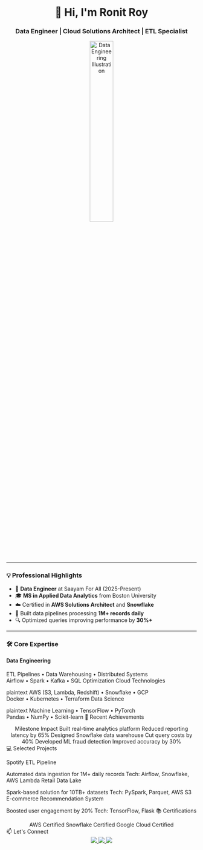 <h1 align="center">👋 Hi, I'm Ronit Roy</h1>
<h3 align="center">Data Engineer | Cloud Solutions Architect | ETL Specialist</h3>

<div align="center">
  <img src="https://raw.githubusercontent.com/ronitroy30/ronitroy30/main/images/hand-coding-concept-illustration_114360-8113.jpg.avif" width="35%" alt="Data Engineering Illustration">
</div>

---

### 💡 Professional Highlights

- 🏢 **Data Engineer** at Saayam For All (2025-Present)
- 🎓 **MS in Applied Data Analytics** from Boston University
- ☁️ Certified in **AWS Solutions Architect** and **Snowflake**
- 🚀 Built data pipelines processing **1M+ records daily**
- 🔍 Optimized queries improving performance by **30%+**

---

### 🛠️ Core Expertise

#### **Data Engineering**

ETL Pipelines  •  Data Warehousing  •  Distributed Systems  
Airflow  •  Spark  •  Kafka  •  SQL Optimization
Cloud Technologies

plaintext
AWS (S3, Lambda, Redshift)  •  Snowflake  •  GCP  
Docker  •  Kubernetes  •  Terraform
Data Science

plaintext
Machine Learning  •  TensorFlow  •  PyTorch  
Pandas  •  NumPy  •  Scikit-learn
🏅 Recent Achievements

<div align="center">
Milestone	Impact
Built real-time analytics platform	Reduced reporting latency by 65%
Designed Snowflake data warehouse	Cut query costs by 40%
Developed ML fraud detection	Improved accuracy by 30%
</div>
💻 Selected Projects

Spotify ETL Pipeline

Automated data ingestion for 1M+ daily records
Tech: Airflow, Snowflake, AWS Lambda
Retail Data Lake

Spark-based solution for 10TB+ datasets
Tech: PySpark, Parquet, AWS S3
E-commerce Recommendation System

Boosted user engagement by 20%
Tech: TensorFlow, Flask
📚 Certifications

<div align="center">
AWS Certified
Snowflake Certified
Google Cloud Certified

</div>
📫 Let's Connect

<div align="center"> <a href="https://www.linkedin.com/in/ronit-roy-1602681b2/"> <img src="https://img.shields.io/badge/LinkedIn-Professional_Profile-blue?style=for-the-badge&logo=linkedin" /> </a> <a href="mailto:ronitr300701@gmail.com"> <img src="https://img.shields.io/badge/Email-Me-red?style=for-the-badge&logo=gmail" /> </a> <a href="https://ronitroy30.github.io/portfolio/"> <img src="https://img.shields.io/badge/Portfolio-My_Work-green?style=for-the-badge&logo=google-chrome" /> </a> </div> 
